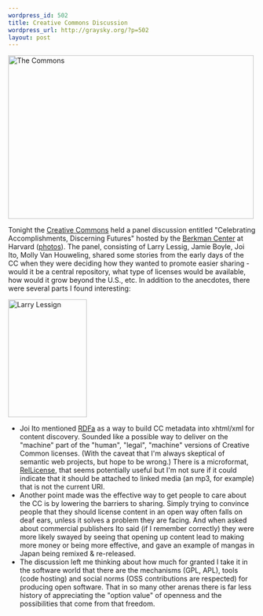 ```yaml
--- 
wordpress_id: 502
title: Creative Commons Discussion
wordpress_url: http://graysky.org/?p=502
layout: post
---
```

<div class="flickr-frame">
<a href="http://www.flickr.com/photos/downtree/3103330717/" title="The Commons"><img src="http://farm4.static.flickr.com/3001/3103330717_1ab6bab853.jpg" width="500" height="333" alt="The Commons" class="flickr-photo" /></a>
</div>

Tonight the <a href="http://cyber.law.harvard.edu/events/2008/12/creativecommons">Creative Commons</a> held a panel discussion entitled "Celebrating Accomplishments, Discerning Futures" hosted by the <a href="http://cyber.law.harvard.edu/">Berkman Center</a> at Harvard (<a href="http://flickr.com/photos/downtree/sets/72157611123386381/">photos</a>). The panel, consisting of Larry Lessig, Jamie Boyle,  Joi Ito, Molly Van Houweling, shared some stories from the early days of the CC when they were deciding how they wanted to promote easier sharing - would it be a central repository, what type of licenses would be available, how would it grow beyond the U.S., etc. In addition to the anecdotes, there were several parts I found interesting:

<div class="flickr-frame flickr-float-right">
<a href="http://www.flickr.com/photos/downtree/3103323611/" title="Larry Lessig"><img src="http://farm4.static.flickr.com/3072/3103323611_5981f6f44e_m.jpg" width="160" height="240" alt="Larry Lessign" class="flickr-photo-right" /></a>
</div>

<ul>
<li>Joi Ito mentioned <a href="http://wiki.creativecommons.org/RDFa">RDFa</a> as a way to build CC metadata into xhtml/xml for content discovery. Sounded like a possible way to deliver on the "machine" part of the "human", "legal", "machine" versions of Creative Common licenses. (With the caveat that I'm always skeptical of semantic web projects, but hope to be wrong.) There is a microformat, <a href="http://wiki.creativecommons.org/RelLicense">RelLicense</a>, that seems potentially useful but I'm not sure if it could indicate that it should be attached to linked media (an mp3, for example) that is not the current URI. 

<li>Another point made was the effective way to get people to care about the CC is by lowering the barriers to sharing. Simply trying to convince people that they should license content in an open way often falls on deaf ears, unless it solves a problem they are facing. And when asked about commercial publishers Ito said (if I remember correctly) they were more likely swayed by seeing that opening up content lead to making more money or being more effective, and gave an example of mangas in Japan being remixed & re-released.

<li>The discussion left me thinking about how much for granted I take it in the software world that there are the mechanisms (GPL, APL), tools (code hosting) and social norms (OSS contributions are respected) for producing  open software. That in so many other arenas there is far less history of appreciating the "option value" of openness and the possibilities that come from that freedom. 
</ul>
